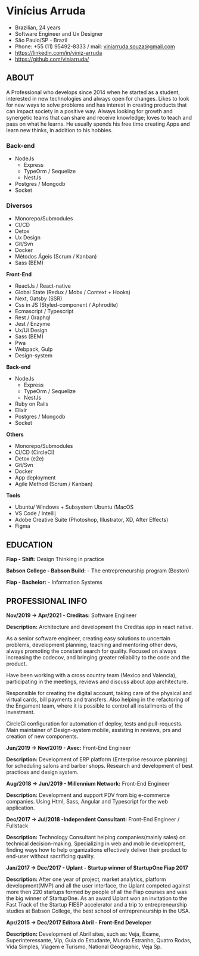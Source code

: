 # Vinícius Arruda

- Brazilian, 24 years
- Software Engineer and Ux Designer
- São Paulo/SP - Brazil
- Phone: +55 (11) 95492-8333 / mail: viniarruda.souza@gmail.com
- https://linkedin.com/in/viniz-arruda
- https://github.com/viniarruda/

## ABOUT

A Professional who develops since 2014 when he started as a student, interested in new technologies and always open for changes. Likes to look for new ways to solve problems and has interest in creating products that can impact society in a positive way.
Always looking for growth and synergetic teams that can share and receive knowledge; loves to teach and pass on what he learns. He usually spends his free time creating Apps and learn new thinks, in addition to his hobbies.

### Back-end
- NodeJs 
  - Express
  - TypeOrm / Sequelize
  - NestJs
- Postgres / Mongodb
- Socket

### Diversos
- Monorepo/Submodules
- CI/CD
- Detox
- Ux Design
- Git/Svn
- Docker
- Métodos Ágeis (Scrum / Kanban)
- Sass (BEM)

**Front-End**

- ReactJs / React-native
- Global State (Redux / Mobx / Context + Hooks)
- Next, Gatsby (SSR)
- Css in JS (Styled-component / Aphrodite)
- Ecmascript / Typescript
- Rest / Graphql
- Jest / Enzyme
- Ux/Ui Design
- Sass (BEM)
- Pwa
- Webpack, Gulp
- Design-system

**Back-end**
- NodeJs 
  - Express
  - TypeOrm / Sequelize
  - NestJs
- Ruby on Rails
- Elixir
- Postgres / Mongodb
- Socket

**Others**
- Monorepo/Submodules
- CI/CD (CircleCI)
- Detox (e2e)
- Git/Svn
- Docker
- App deployment
- Agile Method (Scrum / Kanban)

**Tools**
- Ubuntu/ Windows + Subsystem Ubuntu /MacOS
- VS Code / Intellij
- Adobe Creative Suite (Photoshop, Illustrator, XD, After Effects)
- Figma

## EDUCATION 

**Fiap - Shift:** Design Thinking in practice

**Babson College - Babson Build:** - The entrepreneurship program (Boston)

**Fiap - Bachelor:** - Information Systems

## PROFESSIONAL INFO

**Nov/2019 -> Apr/2021 - Creditas:** Software Engineer


**Description:** Architecture and development the Creditas app in react native.

As a senior software engineer, creating easy solutions to uncertain problems, development planning, teaching and mentoring other devs, always promoting the constant search for quality. Focused on always increasing the codecov, and bringing greater reliability to the code and the product.

Have been working with a cross country team (Mexico and Valencia), participating in the meetings, reviews and discuss about app architecture.

Responsible for creating the digital account, taking care of the physical and virtual cards, bill payments and transfers. Also helping in the refactoring of the Engament team, where it is possible to control all installments of the investment.

CircleCi configuration for automation of deploy, tests and pull-requests. Main maintainer of Design-system mobile, assisting in reviews, prs and creation of new components.

**Jun/2019 -> Nov/2019 - Avec:** Front-End Engineer

**Description:** Development of ERP platform (Enterprise resource planning) for scheduling salons and barber shops. Research and development of best practices and design system.

**Aug/2018 -> Jun/2019 - Millennium Network:** Front-End Engineer

**Description:** Development and support PDV from big e-commerce companies. Using Html, Sass, Angular and Typescript for the web application.

**Dec/2017 -> Jul/2018 -Independent Consultant:** Front-End Engineer / Fullstack

**Description:** Technology Consultant helping companies(mainly sales) on technical decision-making. Specializing in web and mobile development, finding ways how to help organizations effectively deliver their product to end-user without sacrificing quality.

**Jan/2017 -> Dec/2017 - Uplant - Startup winner of StartupOne Fiap 2017**

**Description:** After one year of project, market analytics, platform development(MVP) and all the user interface, the Uplant competed against more then 220 startups formed by people of all the Fiap courses and was the big winner of StartupOne. As an award Uplant won an invitation to the Fast Track of the Startup FIESP accelerator and a trip to entrepreneurship studies at Babson College, the best school of entrepreneurship in the USA.

**Apr/2015 -> Dec/2017 Editora Abril - Front-End Developer**

**Description:** Development of Abril sites, such as: Veja, Exame, Superinteressante, Vip, Guia do Estudante, Mundo Estranho, Quatro Rodas, Vida Simples, Viagem e Turismo, National Geographic, Veja Sp. 








